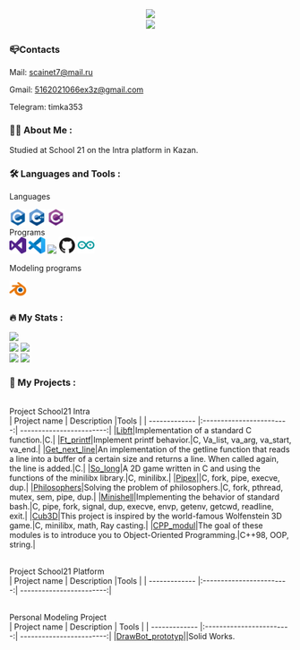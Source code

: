 <div id="header" align="center">
    <img src="https://media4.giphy.com/media/qgQUggAC3Pfv687qPC/giphy.gif?cid=ecf05e474ydg1ztwzc9iu0pl45sk4dy9ma21nokmpcc7ktn3&rid=giphy.gif&ct=g" width="200"/>
</div>

<div id="badges" align="center">
    <!---<a href="https://grabcad.com/dashboard"> 
    <img src="https://img.shields.io/badge/grabcad-black?logo=grabcad&logoColor=white&style=for-the-badge" width="100" alt="GrabCad Badge"/>
    </a>--->
</div>

<div id="badges" align="center">
    <img src="https://komarev.com/ghpvc/?username=scainet7&color=lightgrey&style=plastic"/>
</div>

### :mailbox_closed:Contacts

Mail:       scainet7@mail.ru


Gmail:      5162021066ex3z@gmail.com

Telegram:   timka353

### :man_technologist: About Me :

Studied at School 21 on the Intra platform in Kazan.

### :hammer_and_wrench: Languages and Tools :

Languages
<div id="badges">
    <img src="https://github.com/devicons/devicon/blob/master/icons/c/c-original.svg" width="30px"/>
    <img src="https://github.com/devicons/devicon/blob/master/icons/cplusplus/cplusplus-original.svg" width="30px"/>
    <img src="https://github.com/devicons/devicon/blob/master/icons/csharp/csharp-original.svg" width="30px"/>
</div>
Programs
<div id="badges">
    <img src="https://github.com/devicons/devicon/blob/master/icons/visualstudio/visualstudio-plain.svg" width="30px"/>
    <img src="https://github.com/devicons/devicon/blob/master/icons/vscode/vscode-original.svg" width="30px"/>
    <img src="https://cdn.worldvectorlogo.com/logos/clion-1.svg" width="30px"/>
    <img src="https://github.com/devicons/devicon/blob/master/icons/github/github-original.svg" width="30px"/>
     <!---<img src="https://github.com/devicons/devicon/blob/master/icons/unity/unity-original.svg" width="30px"/>---> 
    <img src="https://github.com/devicons/devicon/blob/master/icons/arduino/arduino-original.svg" width="30px"/>
</div>

Modeling programs 
<div id="badges">
    <img src="https://github.com/devicons/devicon/blob/master/icons/blender/blender-original.svg" width="30px"/>
</div>

### :fire: My Stats :

<div id="badges">
    <img src="http://github-profile-summary-cards.vercel.app/api/cards/profile-details?username=scainet7&theme=2077" width="500px"/>
</div>
<div id="badges">
    <img src="http://github-profile-summary-cards.vercel.app/api/cards/repos-per-language?username=scainet7&theme=2077"width="250px"/>
    <img src="http://github-profile-summary-cards.vercel.app/api/cards/most-commit-language?username=scainet7&theme=2077"width="250px"/>
</div>
<div id="badges">
    <img src="http://github-profile-summary-cards.vercel.app/api/cards/stats?username=scainet7&theme=2077"width="250px"/>
    <img src="http://github-profile-summary-cards.vercel.app/api/cards/productive-time?username=scainet7&theme=2077&utcOffset=8"width="250px"/>
</div>

### :file_folder: My Projects :

<br> Project School21 Intra </br>
| Project name      | Description                |Tools                |
| ------------- |:------------------------:| ------------------------:| 
|[Libft](https://github.com/scainet7/Libft)|Implementation of a standard C function.|C.|
|[Ft_printf](https://github.com/scainet7/ft_printf)|Implement printf behavior.|С, Va_list, va_arg, va_start, va_end.|
|[Get_next_line](https://github.com/scainet7/get_next_line)|An implementation of the getline function that reads a line into a buffer of a certain size and returns a line. When called again, the line is added.|C.|
|[So_long](https://github.com/scainet7/So_long)|A 2D game written in C and using the functions of the minilibx library.|C, minilibx.|
|[Pipex](https://github.com/scainet7/Pipex)||C, fork, pipe, execve, dup.|
|[Philosophers](https://github.com/scainet7/Philosophers)|Solving the problem of philosophers.|C, fork, pthread, mutex, sem, pipe, dup.|
|[Minishell](https://github.com/scainet7/Minishell)|Implementing the behavior of standard bash.|C, pipe, fork, signal, dup, execve, envp, getenv, getcwd, readline, exit.|
|[Cub3D](https://github.com/scainet7/Cub3D)|This project is inspired by the world-famous Wolfenstein 3D game.|C, minilibx, math, Ray casting.|
|[CPP_modul](https://github.com/scainet7/CPP_modul)|The goal of these modules is to introduce you to Object-Oriented Programming.|C++98, OOP, string.|

<br> Project School21 Platform </br>
| Project name      | Description                |Tools                |
| ------------- |:------------------------:| ------------------------:| 

<br> Personal Modeling Project </br>
| Project name      | Description                | Tools |
| ------------- |:------------------------:| ------------------------:|
|[DrawBot_prototyp](https://drive.google.com/drive/folders/1Xvb0IHcfWdeb_MImfi8IQB_gM7_5T3U5?usp=sharing)||Solid Works.
<!---|[House](https://github.com/scainet7/Blender_project/tree/main/Hous)||Blender.--->
<!---|[House_in_the_forest](https://github.com/scainet7/Blender_project/tree/main/House_in_the_forest)||Blender.--->






